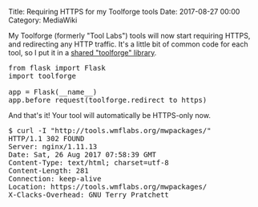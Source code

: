 Title: Requiring HTTPS for my Toolforge tools
Date: 2017-08-27 00:00
Category: MediaWiki

My Toolforge (formerly "Tool Labs") tools will now start requiring HTTPS, and redirecting any HTTP traffic. It's a little bit of common code for each tool, so I put it in a [shared "toolforge" library](https://wikitech.wikimedia.org/wiki/User:Legoktm/toolforge_library).

<pre>
from flask import Flask
import toolforge

app = Flask(__name__)
app.before_request(toolforge.redirect_to_https)
</pre>

And that's it! Your tool will automatically be HTTPS-only now.

<pre>
$ curl -I "http://tools.wmflabs.org/mwpackages/"
HTTP/1.1 302 FOUND
Server: nginx/1.11.13
Date: Sat, 26 Aug 2017 07:58:39 GMT
Content-Type: text/html; charset=utf-8
Content-Length: 281
Connection: keep-alive
Location: https://tools.wmflabs.org/mwpackages/
X-Clacks-Overhead: GNU Terry Pratchett
</pre>

